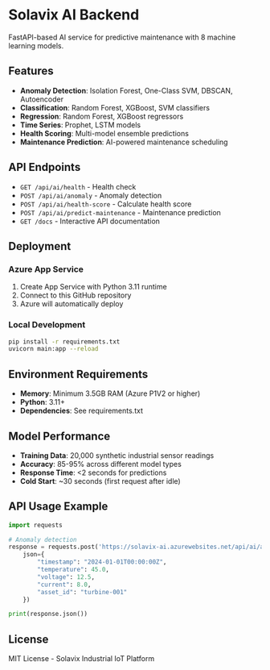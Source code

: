 # Solavix AI Backend

FastAPI-based AI service for predictive maintenance with 8 machine learning models.

## Features

- **Anomaly Detection**: Isolation Forest, One-Class SVM, DBSCAN, Autoencoder
- **Classification**: Random Forest, XGBoost, SVM classifiers  
- **Regression**: Random Forest, XGBoost regressors
- **Time Series**: Prophet, LSTM models
- **Health Scoring**: Multi-model ensemble predictions
- **Maintenance Prediction**: AI-powered maintenance scheduling

## API Endpoints

- `GET /api/ai/health` - Health check
- `POST /api/ai/anomaly` - Anomaly detection
- `POST /api/ai/health-score` - Calculate health score
- `POST /api/ai/predict-maintenance` - Maintenance prediction
- `GET /docs` - Interactive API documentation

## Deployment

### Azure App Service
1. Create App Service with Python 3.11 runtime
2. Connect to this GitHub repository
3. Azure will automatically deploy

### Local Development
```bash
pip install -r requirements.txt
uvicorn main:app --reload
```

## Environment Requirements

- **Memory**: Minimum 3.5GB RAM (Azure P1V2 or higher)
- **Python**: 3.11+
- **Dependencies**: See requirements.txt

## Model Performance

- **Training Data**: 20,000 synthetic industrial sensor readings
- **Accuracy**: 85-95% across different model types
- **Response Time**: <2 seconds for predictions
- **Cold Start**: ~30 seconds (first request after idle)

## API Usage Example

```python
import requests

# Anomaly detection
response = requests.post('https://solavix-ai.azurewebsites.net/api/ai/anomaly', 
    json={
        "timestamp": "2024-01-01T00:00:00Z",
        "temperature": 45.0,
        "voltage": 12.5,
        "current": 8.0,
        "asset_id": "turbine-001"
    })

print(response.json())
```

## License

MIT License - Solavix Industrial IoT Platform